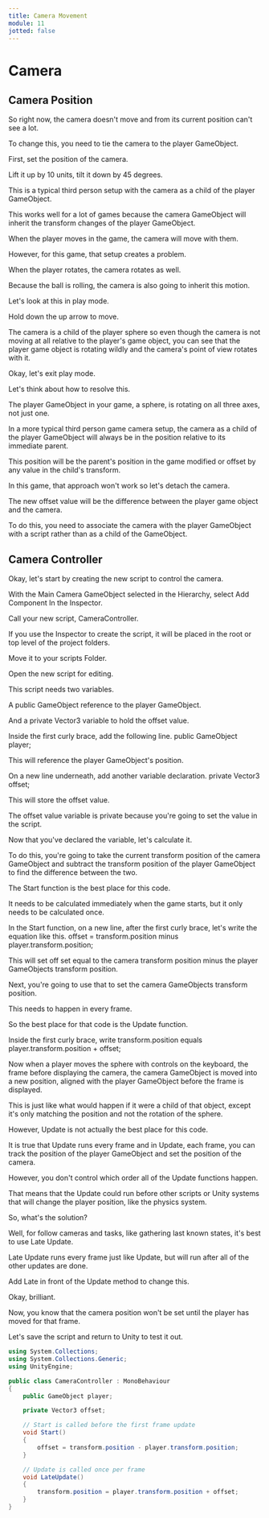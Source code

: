 ```yaml
---
title: Camera Movement
module: 11
jotted: false
---
```


# Camera

## Camera Position

So right now, the camera doesn't move and from its current position can't see a lot. 

To change this, you need to tie the camera to the player GameObject. 

First, set the position of the camera. 

Lift it up by 10 units, tilt it down by 45 degrees. 

This is a typical third person setup with the camera as a child of the player GameObject. 

This works well for a lot of games because the camera GameObject will inherit the transform changes of the player GameObject. 

When the player moves in the game, the camera will move with them. 

However, for this game, that setup creates a problem. 

When the player rotates, the camera rotates as well. 

Because the ball is rolling, the camera is also going to inherit this motion. 

Let's look at this in play mode. 

Hold down the up arrow to move. 

The camera is a child of the player sphere so even though the camera is not moving at all relative to the player's game object, you can see that the player game object is rotating wildly and the camera's point of view rotates with it. 

Okay, let's exit play mode. 

Let's think about how to resolve this. 

The player GameObject in your game, a sphere, is rotating on all three axes, not just one. 

In a more typical third person game camera setup, the camera as a child of the player GameObject will always be in the position relative to its immediate parent. 

This position will be the parent's position in the game modified or offset by any value in the child's transform. 

In this game, that approach won't work so let's detach the camera. 

The new offset value will be the difference between the player game object and the camera. 

To do this, you need to associate the camera with the player GameObject with a script rather than as a child of the GameObject. 

## Camera Controller

Okay, let's start by creating the new script to control the camera. 

With the Main Camera GameObject selected in the Hierarchy, select Add Component In the Inspector. 

Call your new script, CameraController. 

If you use the Inspector to create the script, it will be placed in the root or top level of the project folders. 

Move it to your scripts Folder. 

Open the new script for editing. 

This script needs two variables. 

A public GameObject reference to the player GameObject. 

And a private Vector3 variable to hold the offset value. 

Inside the first curly brace, add the following line. public GameObject player; 

This will reference the player GameObject's position. 

On a new line underneath, add another variable declaration. private Vector3 offset; 

This will store the offset value. 

The offset value variable is private because you're going to set the value in the script. 

Now that you've declared the variable, let's calculate it. 

To do this, you're going to take the current transform position of the camera GameObject and subtract the transform position of the player GameObject to find the difference between the two. 

The Start function is the best place for this code. 

It needs to be calculated immediately when the game starts, but it only needs to be calculated once. 

In the Start function, on a new line, after the first curly brace, let's write the equation like this. offset = transform.position minus player.transform.position; 

This will set off set equal to the camera transform position minus the player GameObjects transform position. 

Next, you're going to use that to set the camera GameObjects transform position. 

This needs to happen in every frame. 

So the best place for that code is the Update function. 

Inside the first curly brace, write transform.position equals player.transform.position + offset; 

Now when a player moves the sphere with controls on the keyboard, the frame before displaying the camera, the camera GameObject is moved into a new position, aligned with the player GameObject before the frame is displayed. 

This is just like what would happen if it were a child of that object, except it's only matching the position and not the rotation of the sphere. 

However, Update is not actually the best place for this code. 

It is true that Update runs every frame and in Update, each frame, you can track the position of the player GameObject and set the position of the camera. 

However, you don't control which order all of the Update functions happen. 

That means that the Update could run before other scripts or Unity systems that will change the player position, like the physics system. 

So, what's the solution? 

Well, for follow cameras and tasks, like gathering last known states, it's best to use Late Update. 

Late Update runs every frame just like Update, but will run after all of the other updates are done. 

Add Late in front of the Update method to change this. 

Okay, brilliant. 

Now, you know that the camera position won't be set until the player has moved for that frame. 

Let's save the script and return to Unity to test it out.

```csharp
using System.Collections;
using System.Collections.Generic;
using UnityEngine;

public class CameraController : MonoBehaviour
{
    public GameObject player;

    private Vector3 offset;

    // Start is called before the first frame update
    void Start()
    {
        offset = transform.position - player.transform.position;
    }

    // Update is called once per frame
    void LateUpdate()
    {
        transform.position = player.transform.position + offset;
    }
}

```